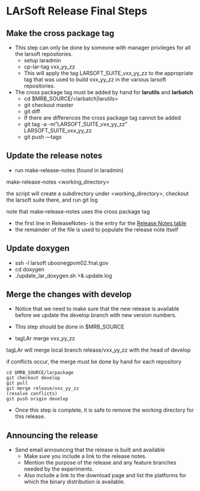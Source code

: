 # LArSoft Release Final Steps



## Make the cross package tag

-   This step can only be done by someone with manager privileges for all the larsoft repositories.
    -   setup laradmin
    -   cp-lar-tag vxx_yy_zz <larsoftobj version>
    -   This will apply the tag LARSOFT_SUITE_vxx_yy_zz to the appropriate tag that was used to build vxx_yy_zz in the various larsoft repositories.
-   The cross package tag must be added by hand for **larutils** and **larbatch**
    -   cd $MRB_SOURCE/\<larbatch\|larutils\>
    -   git checkout master
    -   git diff <new tag for this package>
    -   If there are differences the cross package tag cannot be added
    -   git tag -a -m”LARSOFT_SUITE_vxx_yy_zz” LARSOFT_SUITE_vxx_yy_zz
    -   git push —tags

## Update the release notes

-   run make-release-notes (found in laradmin)

make-release-notes <working_directory> <new tag> <old tag>

the script will create a <new tag> subdirectory under <working_directory>, checkout the larsoft suite there, and run git log

note that make-release-notes uses the cross package tag

-   the first line in ReleaseNotes-<version> is the entry for the [Release Notes table](releases/LArSoft_release_list)
-   the remainder of the file is used to populate the release note itself

## Update doxygen

-   ssh -l larsoft uboonegpvm02.fnal.gov
-   cd doxygen
-   ./update_lar_doxygen.sh \>& update.log

## Merge the changes with develop

- Notice that we need to make sure that the new release is available before we update the develop branch with new version numbers.

- This step should be done in $MRB_SOURCE

- tagLAr merge vxx_yy_zz

tagLAr will merge local branch release/vxx_yy_zz with the head of develop

if conflicts occur, the merge must be done by hand for each repository


    cd $MRB_SOURCE/larpackage
    git checkout develop
    git pull
    git merge release/vxx_yy_zz
    (resolve conflicts)
    git push origin develop

-   Once this step is complete, it is safe to remove the working directory for this release.

## Announcing the release

-   Send email announcing that the release is built and available
    -   Make sure you include a link to the release notes.
    -   Mention the purpose of the release and any feature branches needed by the experiments.
    -   Also include a link to the download page and list the platforms for which the binary distribution is available.
